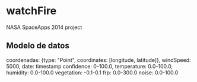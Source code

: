 watchFire
=========

NASA SpaceApps 2014 project

Modelo de datos
---------

coordenadas: {type: "Point", coordinates: [longitude, latitude]},
windSpeed: 5000,
date: timestamp
confidence: 0-100.0,
temperature: 0.0-100.0,
humidity: 0.0-100.0
vegetation: -0.1-0.1
frp: 0.0-300.0
noise: 0.0-100.0
